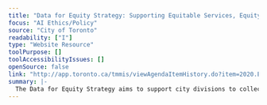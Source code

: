 ```yaml
---
title: "Data for Equity Strategy: Supporting Equitable Services, Equity Priorities, Performance Measurement and Accountability"
focus: "AI Ethics/Policy"
source: "City of Toronto"
readability: ["I"]
type: "Website Resource"
toolPurpose: []
toolAccessibilityIssues: []
openSource: false
link: "http://app.toronto.ca/tmmis/viewAgendaItemHistory.do?item=2020.EX18.6"
summary: |-
  The Data for Equity Strategy aims to support city divisions to collect socio-demographic data and to analyze, use and apply disaggregated data to inform equitable program planning and service delivery. 
---
```


